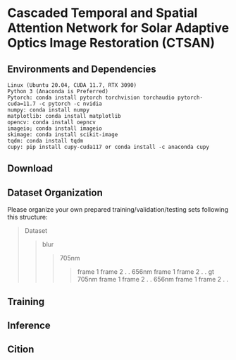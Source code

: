 # Cascaded Temporal and Spatial Attention Network for Solar Adaptive Optics Image Restoration (CTSAN)


## Environments and Dependencies
```
Linux (Ubuntu 20.04, CUDA 11.7, RTX 3090)
Python 3 (Anaconda is Preferred)
Pytorch: conda install pytorch torchvision torchaudio pytorch-cuda=11.7 -c pytorch -c nvidia
numpy: conda install numpy
matplotlib: conda install matplotlib
opencv: conda install oepncv
imageio; conda install imageio
skimage: conda install scikit-image
tqdm: conda install tqdm
cupy: pip install cupy-cuda117 or conda install -c anaconda cupy
```
## Download


## Dataset Organization
Please organize your own prepared training/validation/testing sets following this structure:

>Dataset 
>>blur
>>>705nm
>>>>frame 1 
>>>>frame 2
>>>>.
>>>>.
>>>656nm
>>>>frame 1 
>>>>frame 2
>>>>.
>>>>.
>>gt
>>>705nm
>>>>frame 1 
>>>>frame 2
>>>>.
>>>>.
>>>656nm
>>>>frame 1 
>>>>frame 2
>>>>.
>>>>.



## Training

## Inference

## Cition
